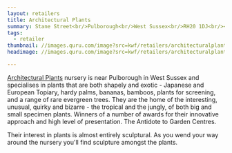```yaml
---
layout: retailers
title: Architectural Plants
summary: Stane Street<br/>Pulborough<br/>West Sussex<br/>RH20 1DJ<br/><br/>01798 879213
tags:
  - retailer
thumbnail: //images.quru.com/image?src=kwf/retailers/architecturalplants/ArchitecturalPlantslogoBlack.svg&width=175&height=175&fill=white
headimage: //images.quru.com/image?src=kwf/retailers/architecturalplants/APFrontGarden.jpg

---
```


[Architectural Plants]("//www.architecturalplants.com") nursery is near Pulborough in West Sussex and specialises in plants that are both shapely and exotic - Japanese and European Topiary, hardy palms, bananas, bamboos, plants for screening, and a range of rare evergreen trees. They are the home of the interesting, unusual, quirky and bizarre - the tropical and the jungly, of both big and small specimen plants. Winners of a number of awards for their innovative approach and high level of presentation. The Antidote to Garden Centres.

Their interest in plants is almost entirely sculptural. As you wend your way around the nursery you'll find sculpture amongst the plants.
